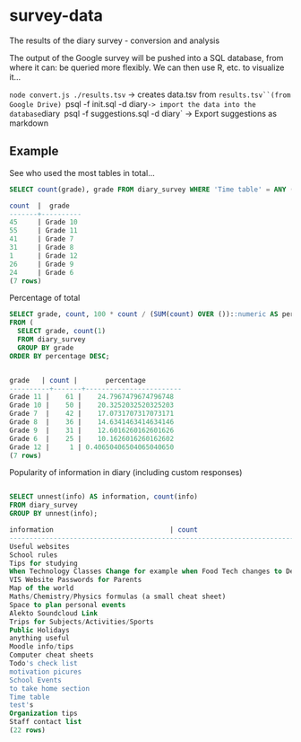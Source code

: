 survey-data
===========

The results of the diary survey - conversion and analysis

The output of the Google survey will be pushed into a SQL database, from where it
can: be queried more flexibly. We can then use R, etc. to visualize it...

`node convert.js ./results.tsv` -> creates data.tsv from `results.tsv``(from Google Drive)
`psql -f init.sql -d diary` -> import the data into the database `diary`
`psql -f suggestions.sql -d diary` -> Export suggestions as markdown

## Example

See who used the most tables in total...

```sql
SELECT count(grade), grade FROM diary_survey WHERE 'Time table' = ANY (info) GROUP BY grade;

count  |  grade   
-------+----------
45     | Grade 10
55     | Grade 11
41     | Grade 7
31     | Grade 8
1      | Grade 12
26     | Grade 9
24     | Grade 6
(7 rows)
```

Percentage of total

```sql
SELECT grade, count, 100 * count / (SUM(count) OVER ())::numeric AS percentage
FROM (
  SELECT grade, count(1)
  FROM diary_survey
  GROUP BY grade
ORDER BY percentage DESC;


grade   | count |       percentage       
----------+-------+------------------------
Grade 11 |    61 |    24.7967479674796748
Grade 10 |    50 |    20.3252032520325203
Grade 7  |    42 |    17.0731707317073171
Grade 8  |    36 |    14.6341463414634146
Grade 9  |    31 |    12.6016260162601626
Grade 6  |    25 |    10.1626016260162602
Grade 12 |     1 | 0.40650406504065040650
(7 rows)

```

Popularity of information in diary (including custom responses)

```sql

SELECT unnest(info) AS information, count(info)
FROM diary_survey
GROUP BY unnest(info);

information                             | count 
----------------------------------------------------------------------------------+-------
Useful websites                                                                  |   123
School rules                                                                     |    62
Tips for studying                                                                |   117
When Technology Classes Change for example when Food Tech changes to Design tech |     1
VIS Website Passwords for Parents                                                |     1
Map of the world                                                                 |   127
Maths/Chemistry/Physics formulas (a small cheat sheet)                           |   177
Space to plan personal events                                                    |     1
Alekto Soundcloud Link                                                           |     1
Trips for Subjects/Activities/Sports                                             |     2
Public Holidays                                                                  |   212
anything useful                                                                  |     1
Moodle info/tips                                                                 |   100
Computer cheat sheets                                                            |   105
Todo's check list                                                                |   148
motivation picures                                                               |     1
School Events                                                                    |   209
to take home section                                                             |     1
Time table                                                                       |   223
test's                                                                           |     1
Organization tips                                                                |    92
Staff contact list                                                               |   141
(22 rows)
```
